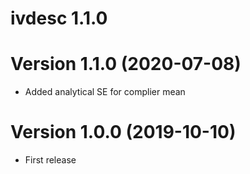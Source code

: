 # ivdesc 1.1.0

# Version 1.1.0 (2020-07-08)

* Added analytical SE for complier mean

# Version 1.0.0 (2019-10-10)

* First release
